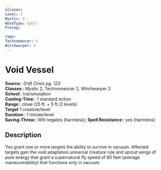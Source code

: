 ```yaml
---
aliases: 
Level: 2
Mystic: X
NoteType: Spell
Precog: 

tags: 
Technomancer: X
Witchwarper: X
---
```


# Void Vessel

**Source**:: _Drift Crisis pg. 123_  
**Classes**:: Mystic 2, Technomancer 2, Witchwarper 2  
**School**:: transmutation  
**Casting-Time**:: 1 standard action  
**Range**:: close (25 ft. + 5 ft./2 levels)  
**Target** 1 creature/level  
**Duration**:: 1 minute/level  
**Saving-Throw**:: Will negates (harmless);
**Spell Resistance**:: yes (harmless)

## Description

You grant one or more targets the ability to survive in vacuum. Affected targets gain the void adaptation universal creature rule and sprout wings of pure energy that grant a supernatural fly speed of 60 feet (average maneuverability) that functions only in vacuum.
